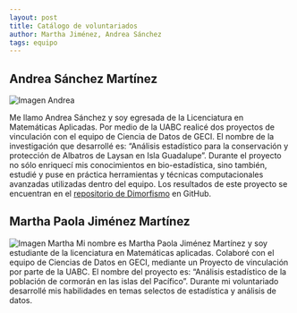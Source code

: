 ```yaml
---
layout: post
title: Catálogo de voluntariados
author: Martha Jiménez, Andrea Sánchez
tags: equipo
---
```

## Andrea Sánchez Martínez
![Imagen Andrea](https://www.gravatar.com/avatar/4ef11372a9af32065fd2893c32e93f1e?s=150)

Me llamo Andrea Sánchez y soy egresada de la Licenciatura en Matemáticas Aplicadas. Por medio de la
UABC realicé dos proyectos de vinculación con el equipo de Ciencia de Datos de GECI. El nombre de la
investigación que desarrollé es: “Análisis estadístico para la conservación y protección de Albatros
de Laysan en Isla Guadalupe”. Durante el proyecto no sólo enriquecí mis conocimientos en
bio-estadística, sino también, estudié y puse en práctica herramientas y técnicas computacionales
avanzadas utilizadas dentro del equipo. Los resultados de este proyecto se encuentran en el
[repositorio de Dimorfismo](https://github.com/IslasGECI/dimorfismo) en GitHub.

## Martha Paola Jiménez Martínez

![Imagen Martha](https://www.gravatar.com/avatar/c1c4f3ec6f19a0ee62ba529f5daaade0?s=150)
Mi nombre es Martha Paola Jiménez Martínez y soy estudiante de la licenciatura en Matemáticas
aplicadas. Colaboré con el equipo de Ciencias de Datos en GECI, mediante un
Proyecto de vinculación por parte de la UABC. El nombre del proyecto es:  “Análisis estadístico de
la población de cormorán en las islas del Pacífico”. Durante mi voluntariado desarrollé mis
habilidades en temas selectos de estadística y análisis de datos.
